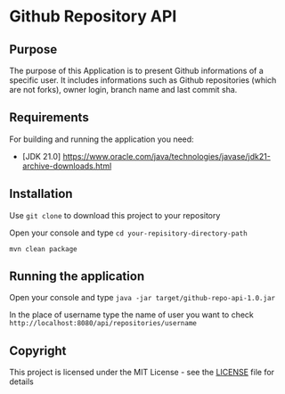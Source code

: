 # Github Repository API

## Purpose

The purpose of this Application is to present Github informations of a specific user.
It includes informations such as Github repositories (which are not forks),
owner login, branch name and last commit sha.

## Requirements

For building and running the application you need:

- [JDK 21.0] https://www.oracle.com/java/technologies/javase/jdk21-archive-downloads.html

## Installation

Use `git clone` to download this project to your repository

Open your console and type `cd your-repisitory-directory-path`

`mvn clean package`

## Running the application

Open your console and type `java -jar target/github-repo-api-1.0.jar`

In the place of username type the name of user you want to check `http://localhost:8080/api/repositories/username`

## Copyright

This project is licensed under the MIT License - see the [LICENSE](LICENSE) file for details